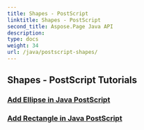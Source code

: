 ```yaml
---
title: Shapes - PostScript
linktitle: Shapes - PostScript
second_title: Aspose.Page Java API
description: 
type: docs
weight: 34
url: /java/postscript-shapes/
---
```


## Shapes - PostScript Tutorials
### [Add Ellipse in Java PostScript](./add-ellipse/)
### [Add Rectangle in Java PostScript](./add-rectangle/)